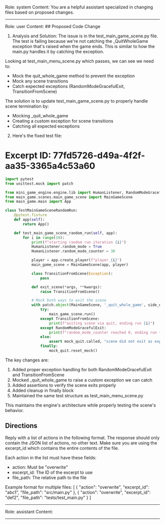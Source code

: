 Role: system
Content: You are a helpful assistant specialized in changing files based on proposed changes.
__________________
Role: user
Content: ## Proposed Code Change
1. Analysis and Solution:
The issue is in the test_main_game_scene.py file. The test is failing because we're not catching the _QuitWholeGame exception that's raised when the game ends. This is similar to how the main.py handles it by catching the exception.

Looking at test_main_menu_scene.py which passes, we can see we need to:
- Mock the quit_whole_game method to prevent the exception
- Mock any scene transitions
- Catch expected exceptions (RandomModeGracefulExit, TransitionFromScene)

The solution is to update test_main_game_scene.py to properly handle scene termination by:
- Mocking _quit_whole_game
- Creating a custom exception for scene transitions
- Catching all expected exceptions

2. Here's the fixed test file:

# Excerpt ID: 77fd5726-d49a-4f2f-aa35-3365a4c53a60
```python main_game/tests/test_main_game_scene.py
import pytest
from unittest.mock import patch

from mini_game_engine.engine.lib import HumanListener, RandomModeGracefulExit
from main_game.scenes.main_game_scene import MainGameScene
from main_game.main import App

class TestMainGameSceneRandomRun:
    @pytest.fixture
    def app(self):
        return App()

    def test_main_game_scene_random_run(self, app):
        for i in range(10):
            print(f"starting random run iteration {i}")
            HumanListener.random_mode = True
            HumanListener.random_mode_counter = 30

            player = app.create_player(f"player_{i}")
            main_game_scene = MainGameScene(app, player)

            class TransitionFromScene(Exception):
                pass

            def exit_scene(*args, **kwargs):
                raise TransitionFromScene()

            # Mock both ways to exit the scene
            with patch.object(MainGameScene, '_quit_whole_game', side_effect=exit_scene) as mock_quit:
                try:
                    main_game_scene.run()
                except TransitionFromScene:
                    print(f"exiting scene via quit, ending run {i}")
                except RandomModeGracefulExit:
                    print(f"random_mode_counter reached 0, ending run {i}")
                else:
                    assert mock_quit.called, "scene did not exit as expected"
                finally:
                    mock_quit.reset_mock()
```

The key changes are:
1. Added proper exception handling for both RandomModeGracefulExit and TransitionFromScene
2. Mocked _quit_whole_game to raise a custom exception we can catch
3. Added assertions to verify the scene exits properly
4. Added cleanup in finally block
5. Maintained the same test structure as test_main_menu_scene.py

This maintains the engine's architecture while properly testing the scene's behavior.

## Directions
Reply with a list of actions in the following format. The response should only contain the JSON list of actions, no other text.
Make sure you are using the excerpt_id which contains the entire contents of the file.

Each action in the list must have these fields:
- action: Must be "overwrite"
- excerpt_id: The ID of the excerpt to use
- file_path: The relative path to the file

Example format for multiple files:
[
    {
        "action": "overwrite",
        "excerpt_id": "abc1",
        "file_path": "src/main.py"
    },
    {
        "action": "overwrite",
        "excerpt_id": "def2",
        "file_path": "tests/test_main.py"
    }
]
__________________
Role: assistant
Content: 
__________________
